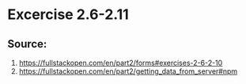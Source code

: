 # Excercise 2.6-2.11

## Source:

1.  https://fullstackopen.com/en/part2/forms#exercises-2-6-2-10
2.  https://fullstackopen.com/en/part2/getting_data_from_server#npm
